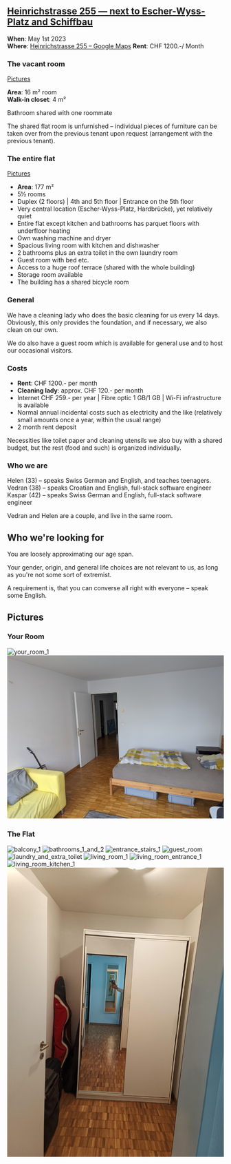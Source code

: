 ## [Heinrichstrasse 255 — next to Escher-Wyss-Platz and Schiffbau](https://goo.gl/maps/5M6nC61x44gEojCz6)

**When**: May 1st 2023  
**Where**: [Heinrichstrasse 255 – Google Maps](https://goo.gl/maps/5M6nC61x44gEojCz6) 
**Rent**: CHF 1200.-/ Month

### The vacant room

[Pictures](#your-room)

**Area**: 16 m² room  
**Walk-in closet**: 4 m² 

Bathroom shared with one roommate

The shared flat room is unfurnished – individual pieces of furniture can be taken over from the previous tenant upon request (arrangement with the previous tenant).


### The entire flat

[Pictures](#the-flat)

- **Area**: 177 m²
- 5½ rooms
- Duplex (2 floors) | 4th and 5th floor | Entrance on the 5th floor
- Very central location (Escher-Wyss-Platz, Hardbrücke), yet relatively quiet
- Entire flat except kitchen and bathrooms has parquet floors with underfloor heating
- Own washing machine and dryer
- Spacious living room with kitchen and dishwasher
- 2 bathrooms plus an extra toilet in the own laundry room
- Guest room with bed etc.
- Access to a huge roof terrace (shared with the whole building)
- Storage room available
- The building has a shared bicycle room

### General

We have a cleaning lady who does the basic cleaning for us every 14 days. Obviously, this only provides the foundation, and if necessary, we also clean on our own.

We do also have a guest room which is available for general use and to host our occasional visitors.

### Costs

- **Rent**: CHF 1200.- per month
- **Cleaning lady**: approx. CHF 120.- per month
- Internet CHF 259.- per year | Fibre optic 1 GB/1 GB | Wi-Fi infrastructure is available
- Normal annual incidental costs such as electricity and the like (relatively small amounts once a year, within the usual range)
- 2 month rent deposit

Necessities like toilet paper and cleaning utensils we also buy with a shared budget, but the rest (food and such) is organized individually.


### Who we are

Helen (33) – speaks Swiss German and English, and teaches teenagers.  
Vedran (38) – speaks Croatian and English, full-stack software engineer  
Kaspar (42) – speaks Swiss German and English, full-stack software engineer

Vedran and Helen are a couple, and live in the same room.


## Who we're looking for

You are loosely approximating our age span.

Your gender, origin, and general life choices are not relevant to us, as long as you're not some sort of extremist.

A requirement is, that you can converse all right with everyone – speak some English.

## Pictures

### Your Room

![your_room_1](pictures/your_room_1.jpg)
![your_room_2](pictures/your_room_2.jpg)

### The Flat

![balcony_1](pictures/balcony_1.jpg)
![bathrooms_1_and_2](pictures/bathrooms_1_and_2.jpg)
![entrance_stairs_1](pictures/entrance_stairs_1.jpg)
![guest_room](pictures/guest_room.jpg)
![laundry_and_extra_toilet](pictures/laundry_and_extra_toilet.jpg)
![living_room_1](pictures/living_room_1.jpg)
![living_room_entrance_1](pictures/living_room_entrance_1.jpg)
![living_room_kitchen_1](pictures/living_room_kitchen_1.jpg)
![your_walk_in_closet_1](pictures/your_walk_in_closet_1.jpg)
